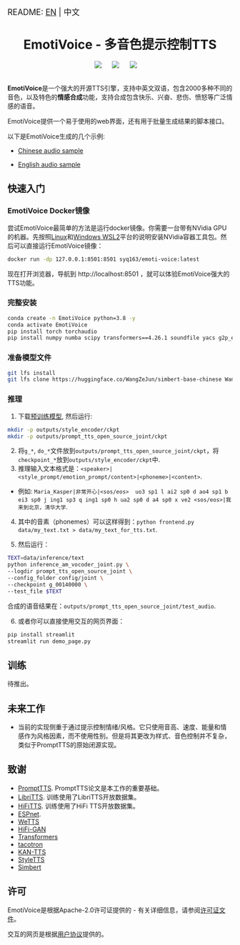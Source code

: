<font size=4> README: <a href="./README.md">EN</a> | 中文  </font>


<div align="center">
    <h1>EmotiVoice - 多音色提示控制TTS</h1>
</div>

<div align="center">
    <a href="./README.md"><img src="https://img.shields.io/badge/README-EN-red"></a>
    &nbsp;&nbsp;&nbsp;&nbsp;
    <a href="./LICENSE"><img src="https://img.shields.io/badge/license-Apache--2.0-yellow"></a>
    &nbsp;&nbsp;&nbsp;&nbsp;
    <a href="https://twitter.com/YDopensource"><img src="https://img.shields.io/badge/follow-%40YDOpenSource-1DA1F2?logo=twitter&style={style}"></a>
    &nbsp;&nbsp;&nbsp;&nbsp;
</div>
<br>


**EmotiVoice**是一个强大的开源TTS引擎，支持中英文双语，包含2000多种不同的音色，以及特色的**情感合成**功能，支持合成包含快乐、兴奋、悲伤、愤怒等广泛情感的语音。

EmotiVoice提供一个易于使用的web界面，还有用于批量生成结果的脚本接口。

以下是EmotiVoice生成的几个示例:

- [Chinese audio sample](https://github.com/netease-youdao/EmotiVoice/assets/3909232/af038c31-632a-4626-ad23-3f9a92b2bec2)

- [English audio sample](https://github.com/netease-youdao/EmotiVoice/assets/3909232/bf94e5b4-87bf-40b1-882e-ad96d4084864)

## 快速入门

### EmotiVoice Docker镜像

尝试EmotiVoice最简单的方法是运行docker镜像。你需要一台带有NVidia GPU的机器。先按照[Linux](https://www.server-world.info/en/note?os=Ubuntu_22.04&p=nvidia&f=2)和[Windows WSL2](https://zhuanlan.zhihu.com/p/653173679)平台的说明安装NVidia容器工具包。然后可以直接运行EmotiVoice镜像：

```sh
docker run -dp 127.0.0.1:8501:8501 syq163/emoti-voice:latest
```

现在打开浏览器，导航到 http://localhost:8501 ，就可以体验EmotiVoice强大的TTS功能。

### 完整安装

```sh
conda create -n EmotiVoice python=3.8 -y
conda activate EmotiVoice
pip install torch torchaudio
pip install numpy numba scipy transformers==4.26.1 soundfile yacs g2p_en jieba pypinyin
```

### 准备模型文件

```sh
git lfs install
git lfs clone https://huggingface.co/WangZeJun/simbert-base-chinese WangZeJun/simbert-base-chinese
```

### 推理

1. 下载[预训练模型](https://drive.google.com/drive/folders/1y6Xwj_GG9ulsAonca_unSGbJ4lxbNymM?usp=sharing), 然后运行:

```sh
mkdir -p outputs/style_encoder/ckpt
mkdir -p outputs/prompt_tts_open_source_joint/ckpt
```

2. 将`g_*`, `do_*`文件放到`outputs/prompt_tts_open_source_joint/ckpt`，将`checkpoint_*`放到`outputs/style_encoder/ckpt`中.
3. 推理输入文本格式是：`<speaker>|<style_prompt/emotion_prompt/content>|<phoneme>|<content>`. 
  - 例如: `Maria_Kasper|非常开心|<sos/eos>  uo3 sp1 l ai2 sp0 d ao4 sp1 b ei3 sp0 j ing1 sp3 q ing1 sp0 h ua2 sp0 d a4 sp0 x ve2 <sos/eos>|我来到北京，清华大学`.
4. 其中的音素（phonemes）可以这样得到：`python frontend.py data/my_text.txt > data/my_text_for_tts.txt`.

5. 然后运行：
```sh
TEXT=data/inference/text
python inference_am_vocoder_joint.py \
--logdir prompt_tts_open_source_joint \
--config_folder config/joint \
--checkpoint g_00140000 \
--test_file $TEXT
```
合成的语音结果在：`outputs/prompt_tts_open_source_joint/test_audio`.

6. 或者你可以直接使用交互的网页界面：
```sh
pip install streamlit
streamlit run demo_page.py
```

## 训练

待推出。

## 未来工作

* 当前的实现侧重于通过提示控制情绪/风格。它只使用音高、速度、能量和情感作为风格因素，而不使用性别。但是将其更改为样式、音色控制并不复杂，类似于PromptTTS的原始闭源实现。

## 致谢

- [PromptTTS](https://speechresearch.github.io/prompttts/). PromptTTS论文是本工作的重要基础。
- [LibriTTS](https://www.openslr.org/60/). 训练使用了LibriTTS开放数据集。
- [HiFiTTS](https://www.openslr.org/109/). 训练使用了HiFi TTS开放数据集。
- [ESPnet](https://github.com/espnet/espnet). 
- [WeTTS](https://github.com/wenet-e2e/wetts)
- [HiFi-GAN](https://github.com/jik876/hifi-gan)
- [Transformers](https://github.com/huggingface/transformers)
- [tacotron](https://github.com/keithito/tacotron)
- [KAN-TTS](https://github.com/alibaba-damo-academy/KAN-TTS)
- [StyleTTS](https://github.com/yl4579/StyleTTS)
- [Simbert](https://github.com/ZhuiyiTechnology/simbert)

## 许可

EmotiVoice是根据Apache-2.0许可证提供的 - 有关详细信息，请参阅[许可证文件](./LICENSE)。

交互的网页是根据[用户协议](./EmotiVoice_UserAgreement_易魔声用户协议.pdf)提供的。
